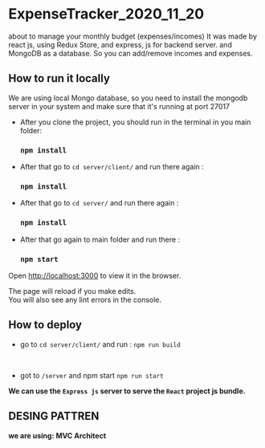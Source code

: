 # ExpenseTracker_2020_11_20

about to manage your monthly budget (expenses/incomes)
It was made by react js, using Redux Store, and express, js for backend server. and MongoDB as a database.
So you can add/remove incomes and expenses.

## How to run it locally

We are using local Mongo database, so you need to install the mongodb server in your system and make sure that it's running at port 27017

- After you clone the project, you should run in the terminal in you main folder:

  ### `npm install`

- After that go to `cd server/client/` and run there again :

  ### `npm install`

- After that go to `cd server/` and run there again :

  ### `npm install`

- After that go again to main folder and run there :

  ### `npm start`

Open [http://localhost:3000](http://localhost:3000) to view it in the browser.

The page will reload if you make edits.\
You will also see any lint errors in the console.

## How to deploy

- go to `cd server/client/` and run :
  `npm run build`

    <br>

- got to `/server` and npm start
  `npm run start`

**We can use the `Express js` server to serve the `React` project js bundle.**
## DESING PATTREN

**we are using: MVC Architect**
